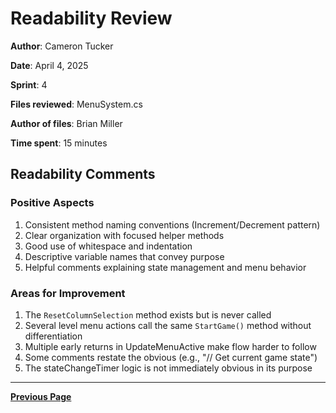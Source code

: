 # Readability Review

**Author**: Cameron Tucker

**Date**: April 4, 2025

**Sprint**: 4

**Files reviewed**: MenuSystem.cs

**Author of files**: Brian Miller

**Time spent**: 15 minutes

## Readability Comments

### Positive Aspects

1. Consistent method naming conventions (Increment/Decrement pattern)
2. Clear organization with focused helper methods
3. Good use of whitespace and indentation
4. Descriptive variable names that convey purpose
5. Helpful comments explaining state management and menu behavior

### Areas for Improvement

1. The `ResetColumnSelection` method exists but is never called
2. Several level menu actions call the same `StartGame()` method without differentiation
3. Multiple early returns in UpdateMenuActive make flow harder to follow
4. Some comments restate the obvious (e.g., "// Get current game state")
5. The stateChangeTimer logic is not immediately obvious in its purpose

---

[**Previous Page**](../README.md)
